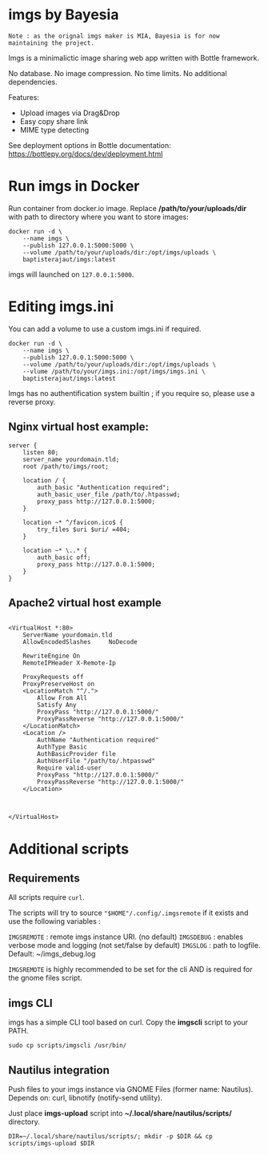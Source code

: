 # imgs by Bayesia

`Note : as the orignal imgs maker is MIA, Bayesia is for now maintaining the project.`

Imgs is a minimalictic image sharing web app written with Bottle framework.

No database. No image compression. No time limits. No additional dependencies.

Features:

* Upload images via Drag&Drop
* Easy copy share link
* MIME type detecting

See deployment options in Bottle documentation: https://bottlepy.org/docs/dev/deployment.html

# Run imgs in Docker
Run container from docker.io image. Replace **/path/to/your/uploads/dir** with path to directory where you want to store images:

```shell
docker run -d \
    --name imgs \
    --publish 127.0.0.1:5000:5000 \
    --volume /path/to/your/uploads/dir:/opt/imgs/uploads \
    baptisterajaut/imgs:latest
```

imgs will launched on `127.0.0.1:5000`. 

# Editing imgs.ini 


You can add a volume to use a custom imgs.ini if required.

```shell
docker run -d \
    --name imgs \
    --publish 127.0.0.1:5000:5000 \
    --volume /path/to/your/uploads/dir:/opt/imgs/uploads \
    --vlume /path/to/your/imgs.ini:/opt/imgs/imgs.ini \
    baptisterajaut/imgs:latest

```

Imgs has no authentification system builtin ; if you require so, please use a reverse proxy.

## Nginx virtual host example:

```nginx
server {
    listen 80;
    server_name yourdomain.tld;
    root /path/to/imgs/root;

    location / {
        auth_basic "Authentication required";
        auth_basic_user_file /path/to/.htpasswd;
        proxy_pass http://127.0.0.1:5000;
    }

    location ~* ^/favicon.ico$ {
        try_files $uri $uri/ =404;
    }

    location ~* \..* {
        auth_basic off;
        proxy_pass http://127.0.0.1:5000;
    }
}
```

## Apache2 virtual host example

```apache2

<VirtualHost *:80>
    ServerName yourdomain.tld
 	AllowEncodedSlashes     NoDecode

    RewriteEngine On
	RemoteIPHeader X-Remote-Ip

    ProxyRequests off
    ProxyPreserveHost on
    <LocationMatch "^/.">
        Allow From All
        Satisfy Any
        ProxyPass "http://127.0.0.1:5000/"
        ProxyPassReverse "http://127.0.0.1:5000/"
    </LocationMatch>
    <Location />
        AuthName "Authentication required"
        AuthType Basic
        AuthBasicProvider file
        AuthUserFile "/path/to/.htpasswd"
        Require valid-user
        ProxyPass "http://127.0.0.1:5000/"
        ProxyPassReverse "http://127.0.0.1:5000/"
    </Location>

   

</VirtualHost>

```

# Additional scripts

## Requirements


All scripts require `curl`.

The scripts will try to source `"$HOME"/.config/.imgsremote` if it exists and use the following variables :

`IMGSREMOTE` : remote imgs instance URI. (no default)
`IMGSDEBUG` : enables verbose mode and logging (not set/false by default)
`IMGSLOG` : path to logfile. Default: ~/imgs_debug.log


`IMGSREMOTE` is highly recommended to be set for the cli AND is required for the gnome files script.


## imgs CLI

imgs has a simple CLI tool based on curl. Copy the **imgscli** script to your PATH.

```shell
sudo cp scripts/imgscli /usr/bin/
```

## Nautilus integration

Push files to your imgs instance via GNOME Files (former name: Nautilus). Depends on: curl, libnotify (notify-send utility).

Just place **imgs-upload** script into **~/.local/share/nautilus/scripts/** directory.

```shell
DIR=~/.local/share/nautilus/scripts/; mkdir -p $DIR && cp scripts/imgs-upload $DIR
```

